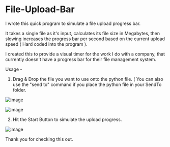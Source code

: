 # File-Upload-Bar

I wrote this quick program to simulate a file upload progress bar. 

It takes a single file as it's input,  calculates its file size in Megabytes, then slowing increases the progress bar per second based on the current upload speed ( Hard coded into the program ).

I created this to provide a visual timer for the work I do with a company, that currently doesn't have a progress bar for their file management system.

Usage - 

1. Drag & Drop the file you want to use onto the python file. ( You can also use the "send to" command if you place the python file in your SendTo folder.

![image](https://user-images.githubusercontent.com/65022882/153650645-c7f519dd-9c47-4ce0-a920-91a593b13bf0.png)


![image](https://user-images.githubusercontent.com/65022882/153650766-d9516cf2-ff90-4a48-95dc-88f135a5be1e.png)


2. Hit the Start Button to simulate the upload progress.

![image](https://user-images.githubusercontent.com/65022882/153650900-380686db-f50c-455d-bfcc-afb451ca4626.png)



Thank you for checking this out.

